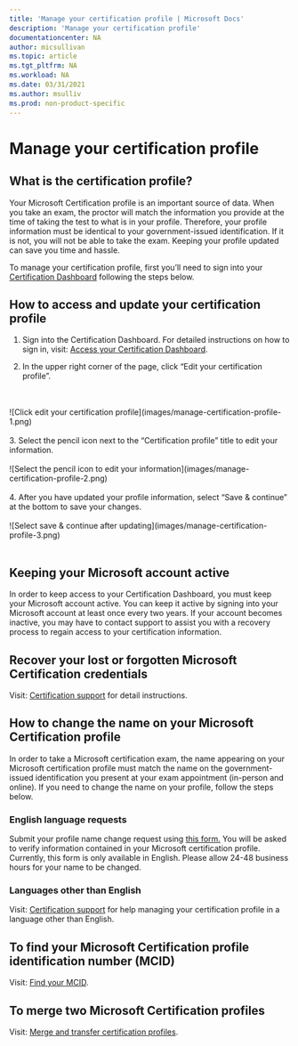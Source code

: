 ```yaml
---
title: 'Manage your certification profile | Microsoft Docs'
description: 'Manage your certification profile' 
documentationcenter: NA 
author: micsullivan
ms.topic: article
ms.tgt_pltfrm: NA
ms.workload: NA
ms.date: 03/31/2021
ms.author: msulliv
ms.prod: non-product-specific
---
```

# Manage your certification profile

## What is the certification profile?

Your Microsoft Certification profile is an important source of data. When you take an exam, the proctor will match the information you provide at the time of taking the test to what is in your profile. Therefore, your profile information must be identical to your government-issued identification. If it is not, you will not be able to take the exam. Keeping your profile updated can save you time and hassle.

To manage your certification profile, first you’ll need to sign into your [Certification Dashboard](https://aka.ms/certdashboard) following the steps below.

## How to access and update your certification profile

1. Sign into the Certification Dashboard. For detailed instructions on how to sign in, visit: [Access your Certification Dashboard](/learn/certifications/access-certification-dashboard).

2. In the upper right corner of the page, click “Edit your certification profile”.
<br/>
<br/>
![Click edit your certification profile](images/manage-certification-profile-1.png)
<br/>
<br/>
3. Select the pencil icon next to the “Certification profile” title to edit your information.
<br/>
<br/>
![Select the pencil icon to edit your information](images/manage-certification-profile-2.png)
<br/>
<br/>
4. After you have updated your profile information, select “Save & continue” at the bottom to save your changes.
<br/>
<br/>
![Select save & continue after updating](images/manage-certification-profile-3.png)
<br/>
<br/>

## Keeping your Microsoft account active

In order to keep access to your Certification Dashboard, you must keep your Microsoft account active. You can keep it active by signing into your Microsoft account at least once every two years. If your account becomes inactive, you may have to contact support to assist you with a recovery process to regain access to your certification information.

## Recover your lost or forgotten Microsoft Certification credentials

Visit: [Certification support](/learn/certifications/help) for detail instructions.

## How to change the name on your Microsoft Certification profile

In order to take a Microsoft certification exam, the name appearing on your Microsoft certification profile must match the name on the government-issued identification you present at your exam appointment (in-person and online). If you need to change the name on your profile, follow the steps below.

### English language requests

Submit your profile name change request using [this form.](https://aka.ms/MSCertificationLegalNamechange) You will be asked to verify information contained in your Microsoft certification profile. Currently, this form is only available in English. Please allow 24-48 business hours for your name to be changed.

### Languages other than English
Visit: [Certification support](/learn/certifications/help) for help managing your certification profile in a language other than English.

## To find your Microsoft Certification profile identification number (MCID)

Visit: [Find your MCID](/learn/certifications/find-mcid).


## To merge two Microsoft Certification profiles

Visit: [Merge and transfer certification profiles](/learn/certifications/merge-profiles).
